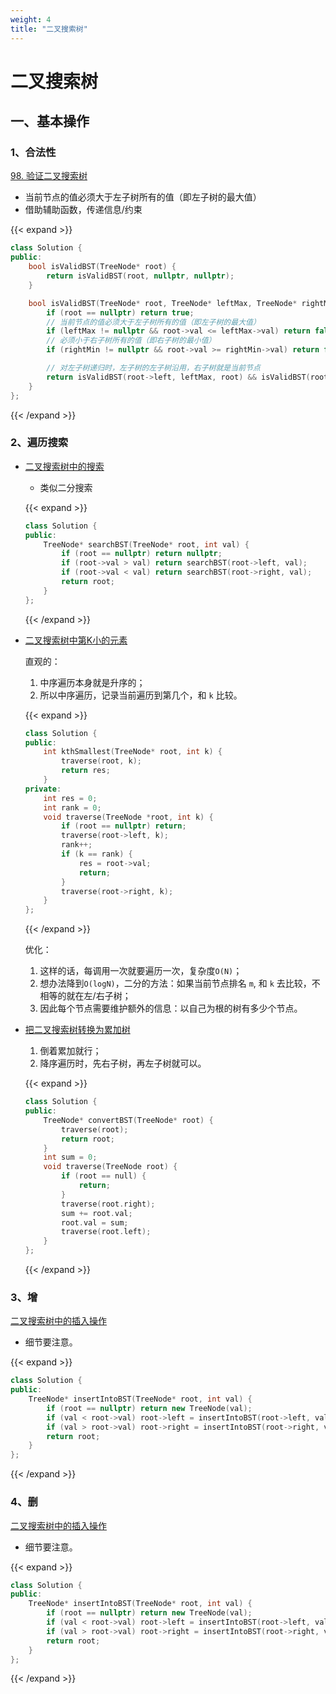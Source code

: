 ```yaml
---
weight: 4
title: "二叉搜索树"
---
```

# 二叉搜索树
## 一、基本操作
### 1、合法性
[98. 验证二叉搜索树](https://leetcode.cn/problems/validate-binary-search-tree/)

- 当前节点的值必须大于左子树所有的值（即左子树的最大值）
- 借助辅助函数，传递信息/约束

{{< expand >}}
```C++
class Solution {
public:
    bool isValidBST(TreeNode* root) {
        return isValidBST(root, nullptr, nullptr);
    }

    bool isValidBST(TreeNode* root, TreeNode* leftMax, TreeNode* rightMin) {
        if (root == nullptr) return true;
        // 当前节点的值必须大于左子树所有的值（即左子树的最大值）
        if (leftMax != nullptr && root->val <= leftMax->val) return false;
        // 必须小于右子树所有的值（即右子树的最小值）
        if (rightMin != nullptr && root->val >= rightMin->val) return false; 

        // 对左子树递归时，左子树的左子树沿用，右子树就是当前节点
        return isValidBST(root->left, leftMax, root) && isValidBST(root->right, root, rightMin);
    }
};
```
{{< /expand >}}

### 2、遍历搜索
- [二叉搜索树中的搜索](https://leetcode.cn/problems/search-in-a-binary-search-tree/)

    - 类似二分搜索

    {{< expand >}}
    ```C++
    class Solution {
    public:
        TreeNode* searchBST(TreeNode* root, int val) {
            if (root == nullptr) return nullptr;
            if (root->val > val) return searchBST(root->left, val);
            if (root->val < val) return searchBST(root->right, val);
            return root;
        }
    };
    ```
    {{< /expand >}}

- [二叉搜索树中第K小的元素](https://leetcode.cn/problems/kth-smallest-element-in-a-bst/)

    直观的：
    1. 中序遍历本身就是升序的；
    2. 所以中序遍历，记录当前遍历到第几个，和 `k` 比较。

    {{< expand >}}
    ```C++
    class Solution {
    public:
        int kthSmallest(TreeNode* root, int k) {
            traverse(root, k);
            return res;
        }
    private:
        int res = 0;
        int rank = 0;
        void traverse(TreeNode *root, int k) {
            if (root == nullptr) return;
            traverse(root->left, k);
            rank++;
            if (k == rank) {
                res = root->val;
                return;
            }
            traverse(root->right, k);
        }
    };
    ```
    {{< /expand >}}

    优化：
    1. 这样的话，每调用一次就要遍历一次，复杂度`O(N)`；
    2. 想办法降到`O(logN)`，二分的方法：如果当前节点排名 `m`, 和 `k` 去比较，不相等的就在左/右子树；
    3. 因此每个节点需要维护额外的信息：以自己为根的树有多少个节点。

- [把二叉搜索树转换为累加树](https://leetcode.cn/problems/convert-bst-to-greater-tree/)

    1. 倒着累加就行；
    2. 降序遍历时，先右子树，再左子树就可以。

    {{< expand >}}
    ```C++
    class Solution {
    public:
        TreeNode* convertBST(TreeNode* root) {
            traverse(root);
            return root;
        }
        int sum = 0;
        void traverse(TreeNode root) {
            if (root == null) {
                return;
            }
            traverse(root.right);
            sum += root.val;
            root.val = sum;
            traverse(root.left);
        }
    };
    ```
    {{< /expand >}}
### 3、增
[二叉搜索树中的插入操作](https://leetcode.cn/problems/insert-into-a-binary-search-tree/)

- 细节要注意。

{{< expand >}}
```C++
class Solution {
public:
    TreeNode* insertIntoBST(TreeNode* root, int val) {
        if (root == nullptr) return new TreeNode(val);
        if (val < root->val) root->left = insertIntoBST(root->left, val);
        if (val > root->val) root->right = insertIntoBST(root->right, val);
        return root;
    }
};
```
{{< /expand >}}

### 4、删
[二叉搜索树中的插入操作](https://leetcode.cn/problems/insert-into-a-binary-search-tree/)

- 细节要注意。

{{< expand >}}
```C++
class Solution {
public:
    TreeNode* insertIntoBST(TreeNode* root, int val) {
        if (root == nullptr) return new TreeNode(val);
        if (val < root->val) root->left = insertIntoBST(root->left, val);
        if (val > root->val) root->right = insertIntoBST(root->right, val);
        return root;
    }
};
```
{{< /expand >}}